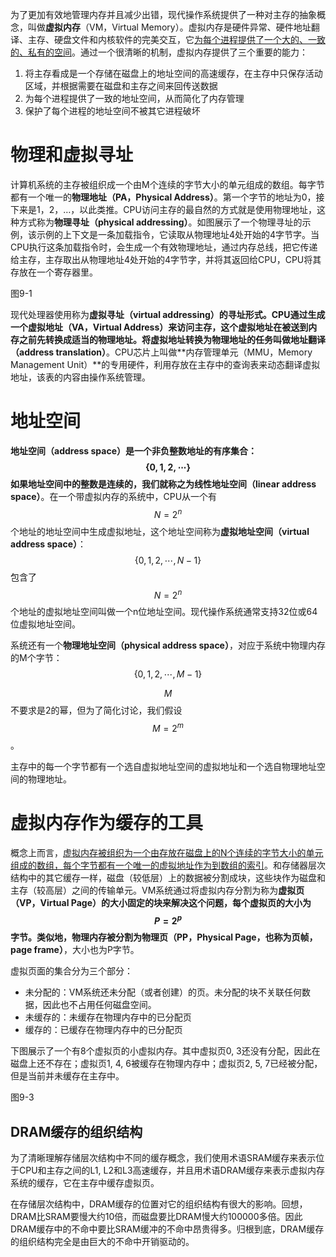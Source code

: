 为了更加有效地管理内存并且减少出错，现代操作系统提供了一种对主存的抽象概念，叫做**虚拟内存**（VM，Virtual Memory）。虚拟内存是硬件异常、硬件地址翻译、主存、硬盘文件和内核软件的完美交互，它<u>为每个进程提供了一个大的、一致的、私有的空间</u>。通过一个很清晰的机制，虚拟内存提供了三个重要的能力：

1. 将主存看成是一个存储在磁盘上的地址空间的高速缓存，在主存中只保存活动区域，并根据需要在磁盘和主存之间来回传送数据
2. 为每个进程提供了一致的地址空间，从而简化了内存管理
3. 保护了每个进程的地址空间不被其它进程破坏





# 物理和虚拟寻址

计算机系统的主存被组织成一个由M个连续的字节大小的单元组成的数组。每字节都有一个唯一的**物理地址（PA，Physical Address）**。第一个字节的地址为0，接下来是1，2，…，以此类推。CPU访问主存的最自然的方式就是使用物理地址，这种方式称为**物理寻址（physical addressing）**。如图展示了一个物理寻址的示例，该示例的上下文是一条加载指令，它读取从物理地址4处开始的4字节字。当CPU执行这条加载指令时，会生成一个有效物理地址，通过内存总线，把它传递给主存，主存取出从物理地址4处开始的4字节字，并将其返回给CPU，CPU将其存放在一个寄存器里。

图9-1

现代处理器使用称为**虚拟寻址（virtual addressing）**的寻址形式。CPU通过生成一个**虚拟地址（VA，Virtual Address）**来访问主存，这个虚拟地址在被送到内存之前先转换成适当的物理地址。将虚拟地址转换为物理地址的任务叫做**地址翻译（address translation）**。CPU芯片上叫做**内存管理单元（MMU，Memory Management Unit）**的专用硬件，利用存放在主存中的查询表来动态翻译虚拟地址，该表的内容由操作系统管理。





# 地址空间

**地址空间（address space）**是一个非负整数地址的有序集合：
$$
\{0,1,2,\cdots\}
$$
如果地址空间中的整数是连续的，我们就称之为**线性地址空间（linear address space）**。在一个带虚拟内存的系统中，CPU从一个有$$N=2^n$$个地址的地址空间中生成虚拟地址，这个地址空间称为**虚拟地址空间（virtual address space）**：
$$
\{0,1,2,\cdots,N-1\}
$$
包含了$$N=2^n$$个地址的虚拟地址空间叫做一个n位地址空间。现代操作系统通常支持32位或64位虚拟地址空间。

系统还有一个**物理地址空间（physical address space）**，对应于系统中物理内存的M个字节：
$$
\{0,1,2,\cdots,M-1\}
$$

$$M$$不要求是2的幂，但为了简化讨论，我们假设$$M=2^m$$。

主存中的每一个字节都有一个选自虚拟地址空间的虚拟地址和一个选自物理地址空间的物理地址。






# 虚拟内存作为缓存的工具

概念上而言，<u>虚拟内存被组织为一个由存放在磁盘上的N个连续的字节大小的单元组成的数组，每个字节都有一个唯一的虚拟地址作为到数组的索引</u>。和存储器层次结构中的其它缓存一样，磁盘（较低层）上的数据被分割成块，这些块作为磁盘和主存（较高层）之间的传输单元。VM系统通过将虚拟内存分割为称为**虚拟页（VP，Virtual Page）**的大小固定的块来解决这个问题，每个虚拟页的大小为$$P=2^p$$字节。类似地，物理内存被分割为**物理页（PP，Physical Page，也称为页帧，page frame）**，大小也为P字节。

虚拟页面的集合分为三个部分：

+ 未分配的：VM系统还未分配（或者创建）的页。未分配的块不关联任何数据，因此也不占用任何磁盘空间。
+ 未缓存的：未缓存在物理内存中的已分配页
+ 缓存的：已缓存在物理内存中的已分配页

下图展示了一个有8个虚拟页的小虚拟内存。其中虚拟页0, 3还没有分配，因此在磁盘上还不存在；虚拟页1, 4, 6被缓存在物理内存中；虚拟页2, 5, 7已经被分配，但是当前并未缓存在主存中。

图9-3



## DRAM缓存的组织结构

为了清晰理解存储层次结构中不同的缓存概念，我们使用术语SRAM缓存来表示位于CPU和主存之间的L1, L2和L3高速缓存，并且用术语DRAM缓存来表示虚拟内存系统的缓存，它在主存中缓存虚拟页。

在存储层次结构中，DRAM缓存的位置对它的组织结构有很大的影响。回想，DRAM比SRAM要慢大约10倍，而磁盘要比DRAM慢大约100000多倍。因此DRAM缓存中的不命中要比SRAM缓冲的不命中昂贵得多。归根到底，DRAM缓存的组织结构完全是由巨大的不命中开销驱动的。



